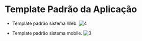 # Template Padrão da Aplicação

- Template padrão sistema Web. 
![4](https://github.com/ICEI-PUC-Minas-PMV-ADS/pmv-ads-2023-2-e4-proj-infra-t3-grupo-1-projeto-ponto/assets/103212087/42d84ffa-f2b7-417d-a983-04420f6a0f9b)


- Template padrão sistema mobile. 
![3](https://github.com/ICEI-PUC-Minas-PMV-ADS/pmv-ads-2023-2-e4-proj-infra-t3-grupo-1-projeto-ponto/assets/103212087/1c3a98d9-4784-426c-a47a-f8366d89de90)
